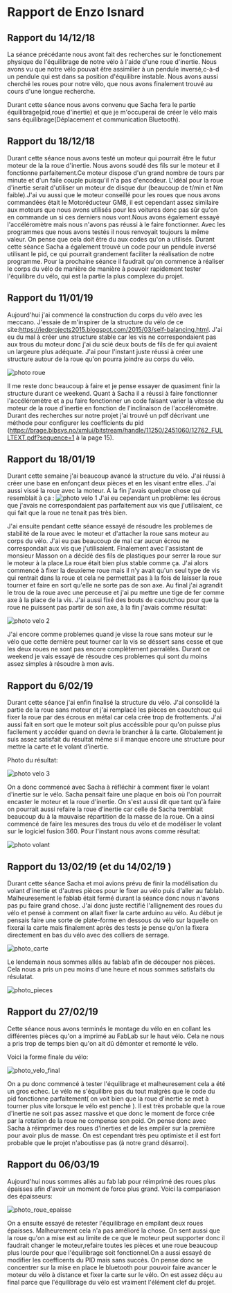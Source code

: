 # Rapport de Enzo Isnard

## Rapport du 14/12/18

La séance précédante nous avont fait des recherches sur le fonctionement physique de l'équilibrage de notre
vélo à l'aide d'une roue d'inertie. Nous avons vu que notre vélo pouvait être assimilier à un pendule inversé,c-à-d un pendule qui est dans sa position d'équilibre instable. Nous avons aussi cherché les roues pour notre vélo, que nous avons finalement trouvé au cours d'une longue recherche.

Durant cette séance nous avons convenu que Sacha fera le partie équilibrage(pid,roue d'inertie) et que je m'occuperai de créer le vélo mais sans équilibrage(Déplacement et communication Bluetooth).

## Rapport du 18/12/18

Durant cette séance nous avons testé un moteur qui pourrait être le futur moteur de la la roue d'inertie. Nous avons soudé des fils sur le moteur et il fonctionne parfaitement.Ce moteur dispose d'un grand nombre de tours par minute et d'un faile couple puisqu'il n'a pas d'encodeur. L'idéal pour la roue d'inertie serait d'utiliser un moteur de disque dur (beaucoup de t/min et Nm faible).J'ai vu aussi que le moteur conseillé pour les roues que nous avons commandées était le Motoréducteur GM8, il est cependant assez similaire aux moteurs que nous avons utilisés pour les voitures donc pas sûr qu'on en commande un si ces derniers nous vont.Nous avons également essayé l'accéléromètre mais nous n'avons pas réussi à le faire fonctionner. Avec les programmes que nous avons testés il nous renvoyait toujours la même valeur. On pense que cela doit être du aux codes qu'on a utilisés. Durant cette séance Sacha a également trouvé un code pour un pendule inversé utilisant le pid, ce qui pourrait grandement faciliter la réalisation de notre programme. Pour la prochaine séance il faudrait qu'on commence à réaliser le corps du vélo de manière de manière à pouvoir rapidement tester l'équilibre du vélo, qui est la partie la plus complexe du projet.

## Rapport du 11/01/19

Aujourd'hui j'ai commencé la construction du corps du vélo avec les meccano. J'essaie de m'inspirer de la structure du vélo de ce site:<https://iedprojects2015.blogspot.com/2015/03/self-balancing.html>. J'ai eu du mal à créer une structure stable car les vis ne correspondaient pas aux trous du moteur donc j'ai du scié deux bouts de fils de fer qui avaient un largeure plus adéquate. J'ai pour l'instant juste réussi à créer une structure autour de la roue qu'on pourra joindre au corps du vélo.

![photo roue](https://raw.githubusercontent.com/ComfortablyDumb/VeloArduino/master/image_roue.jpg)

Il me reste donc beaucoup à faire et je pense essayer de quasiment finir la structure durant ce weekend.
Quant à Sacha il a réussi à faire fonctionner l'accéléromètre et a pu faire fonctionner un code faisant varier la vitesse du moteur de la roue d'inertie en fonction de l'inclinaison de l'accéléromètre.
Durant des recherches sur notre projet j'ai trouvé un pdf décrivant une méthode pour configurer les coefficients du pid (<https://brage.bibsys.no/xmlui/bitstream/handle/11250/2451060/12762_FULLTEXT.pdf?sequence=1> à la page 15).

## Rapport du 18/01/19

Durant cette semaine j'ai beaucoup avancé la structure du vélo. J'ai réussi à créer une base en enfonçant deux pièces et en les visant entre elles. J'ai aussi vissé la roue avec la moteur.
A la fin j'avais quelque chose qui resemblait à ça :
![photo velo 1](https://raw.githubusercontent.com/ComfortablyDumb/VeloArduino/master/image_velo_1.jpg)
J'ai eu cependant un problème: les écrous que j'avais ne correspondaient pas parfaitement aux vis que j'utilisaient, ce qui fait que la roue ne tenait pas très bien.

J'ai ensuite pendant cette séance essayé de résoudre les problemes de stabilité de la roue avec le moteur et d'attacher la roue sans moteur au corps du vélo. J'ai eu pas beaucoup de mal car aucun écrou ne correspondait aux vis que j'utilisaient. Finalement avec l'assistant de monsieur Masson on a décidé des fils de plastiques pour serrer la roue sur le moteur à la place.La roue était bien plus stable comme ça. J'ai alors commencé à fixer la deuxieme roue mais il n'y avait qu'un seul type de vis qui rentrait dans la roue et cela ne permettait pas à la fois de laisser la roue tourner et faire en sort qu'elle ne sorte pas de son axe. Au final j'ai agrandit le trou de la roue avec une perceuse et j'ai pu mettre une tige de fer comme axe à la place de la vis. J'ai aussi fixé des bouts de caoutchou pour que la roue ne puissent pas partir de son axe, à la fin j'avais comme résultat:

![photo velo 2](https://raw.githubusercontent.com/ComfortablyDumb/VeloArduino/master/image_roue_2.jpg)

J'ai encore comme problemes quand je visse la roue sans moteur sur le vélo que cette dernière peut tourner car la vis se déssert sans cesse et que les deux roues ne sont pas encore complètement parralèles.
Durant ce weekend je vais essayé de résoudre ces problemes qui sont du moins assez simples à résoudre à mon avis.

## Rapport du 6/02/19

Durant cette séance j'ai enfin finalisé la structure du vélo. J'ai consolidé la partie de la roue sans moteur et j'ai remplacé les pièces en caoutchouc qui fixer la roue par des écrous en métal car cela crée trop de frottements. J'ai aussi fait en sort que le moteur soit plus accéssible pour qu'on puisse plus facilement y accéder quand on devra le brancher à la carte. Globalement je suis assez satisfait du résultat même si il manque encore une structure pour mettre la carte et le volant d'inertie.

Photo du résultat:

![photo velo 3](https://raw.githubusercontent.com/ComfortablyDumb/VeloArduino/master/image_velo_2.jpg)

On a donc commencé avec Sacha à réfléchir à comment fixer le volant d'inertie sur le vélo. Sacha pensait faire une plaque en bois où l'on pourrait encaster le moteur et la roue d'inertie. On s'est aussi dit que tant qu'à faire on pourrait aussi refaire la roue d'inertie car celle de Sacha tremblait beaucoup du à la mauvaise répartition de la masse de la roue. On a ainsi commencé de faire les mesures des trous du vélo et de modéliser le volant sur le logiciel fusion 360. Pour l'instant nous avons comme résultat:

![photo volant](https://raw.githubusercontent.com/ComfortablyDumb/VeloArduino/master/Image_volant.png)

## Rapport du 13/02/19 (et du 14/02/19 )

Durant cette séance Sacha et moi avions prévu de finir la modélisation du volant d'inertie et d'autres pièces pour le fixer au vélo puis d'aller au fablab. Malheuresement le fablab était fermé durant la séance donc nous n'avons pas pu faire grand chose. J'ai donc juste rectifié l'allignement des roues du vélo et pensé à comment on allait fixer la carte arduino au vélo. Au début je pensais faire une sorte de plate-forme en dessous du vélo sur laquelle on fixerai la carte mais finalement après des tests je pense qu'on la fixera directement en bas du vélo avec des colliers de serrage.

![photo_carte](https://raw.githubusercontent.com/ComfortablyDumb/VeloArduino/master/image_carte.jpg)

Le lendemain nous sommes allés au fablab afin de découper nos pièces. Cela nous a pris un peu moins d'une heure et nous sommes satisfaits du résulatat.

![photo_pieces](https://raw.githubusercontent.com/ComfortablyDumb/VeloArduino/master/image_pieces.jpg)

## Rapport du 27/02/19

Cette séance nous avons terminés le montage du vélo en en collant les différentes pièces qu'on a imprimé au FabLab sur le haut vélo. Cela ne nous a pris trop de temps bien qu'on ait dû démonter et remonté le vélo.

Voici la forme finale du vélo:

![photo_velo_final](https://raw.githubusercontent.com/ComfortablyDumb/VeloArduino/master/image_velo_3.jpg)

On a pu donc commencé à tester l'équilibrage et malheuresement cela a été un gros echec. Le vélo ne s'équilibre pas du tout malgrès que le code du pid fonctionne parfaitement( on voit bien que la roue d'inertie se met à tourner plus vite lorsque le vélo est penché ). Il est très probable que la roue d'inertie ne soit pas assez massive et que donc le moment de force crée par la rotation de la roue ne compense son poid. On pense donc avec Sacha à réimprimer des roues d'inerties et de les empiler sur la première pour avoir plus de masse. On est cependant très peu optimiste et il est fort probable que le projet n'aboutisse pas (à notre grand désarroi).

## Rapport du 06/03/19

Aujourd'hui nous sommes allés au fab lab pour réimprimé des roues plus épaisses afin d'avoir un moment de force plus grand. Voici la compariason des épaisseurs:

![photo_roue_epaisse](https://raw.githubusercontent.com/ComfortablyDumb/VeloArduino/master/image_roue_epaisse.jpg)

On a ensuite essayé de retester l'équilibrage en empilant deux roues épaisses. Malheurement cela n'a pas amélioré la chose. On sent aussi que la roue qu'on a mise est au limite de ce que le moteur peut supporter donc il faudrait changer le moteur,refaire toutes les pièces et une roue beaucoup plus lourde pour que l'équilibrage soit fonctionnel.On a aussi essayé de modifier les coefficents du PID mais sans succès. On pense donc se concentrer sur la mise en place le bluetooth pour pouvoir faire avancer le moteur du vélo à distance et fixer la carte sur le vélo. On est assez déçu au final parce que l'équilibrage du vélo est vraiment l'élément clef du projet.